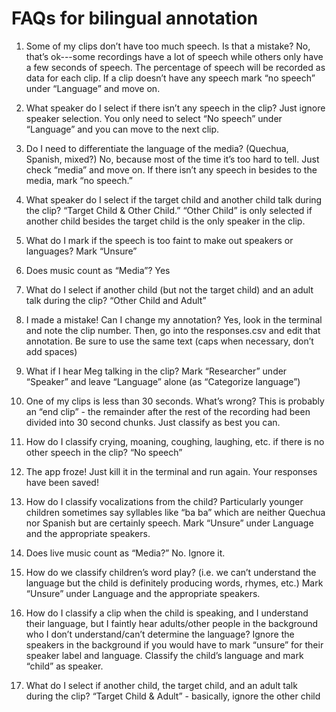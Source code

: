 # FAQs for bilingual annotation

1. Some of my clips don’t have too much speech. Is that a mistake?
No, that’s ok---some recordings have a lot of speech while others only have a few seconds of speech. The percentage of speech will be recorded as data for each clip. If a clip doesn’t have any speech mark “no speech” under “Language” and move on.  

2. What speaker do I select if there isn’t any speech in the clip?
Just ignore speaker selection. You only need to select “No speech” under “Language” and you can move to the next clip. 

3. Do I need to differentiate the language of the media? (Quechua, Spanish, mixed?)
No, because most of the time it’s too hard to tell. Just check “media” and move on. If there isn’t any speech in besides to the media, mark “no speech.”

4. What speaker do I select if the target child and another child talk during the clip?
“Target Child & Other Child.” “Other Child” is only selected if another child besides the target child is the only speaker in the clip. 

5. What do I mark if the speech is too faint to make out speakers or languages? 
Mark “Unsure”

6. Does music count as “Media”?
Yes

7. What do I select if another child (but not the target child) and an adult talk during the clip?
“Other Child and Adult”

8. I made a mistake! Can I change my annotation?
Yes, look in the terminal and note the clip number. Then, go into the responses.csv and edit that annotation. Be sure to use the same text (caps when necessary, don’t add spaces)

9. What if I hear Meg talking in the clip? 
Mark “Researcher” under “Speaker” and leave “Language” alone (as “Categorize language”)

10. One of my clips is less than 30 seconds. What’s wrong?
This is probably an “end clip” - the remainder after the rest of the recording had been divided into 30 second chunks. Just classify as best you can. 

11. How do I classify crying, moaning, coughing, laughing, etc. if there is no other speech in the clip?
“No speech”

12. The app froze!
Just kill it in the terminal and run again. Your responses have been saved!

13. How do I classify vocalizations from the child? Particularly younger children sometimes say syllables like “ba ba” which are neither Quechua nor Spanish but are certainly speech. 
Mark “Unsure” under Language and the appropriate speakers. 

14. Does live music count as “Media?”
No. Ignore it. 

15. How do we classify children’s word play? (i.e. we can’t understand the language but the child is definitely producing words, rhymes, etc.)
Mark “Unsure” under Language and the appropriate speakers. 

16. How do I classify a clip when the child is speaking, and I understand their language, but I faintly hear adults/other people in the background who I don’t understand/can’t determine the language?
Ignore the speakers in the background if you would have to mark “unsure” for their speaker label and language. Classify the child’s language and mark “child” as speaker. 

17. What do I select if another child, the target child, and an adult talk during the clip?
“Target Child & Adult” - basically, ignore the other child 

